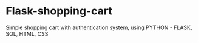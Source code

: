 # Flask-shopping-cart

Simple shopping cart with authentication system, using PYTHON - FLASK, SQL, HTML, CSS
